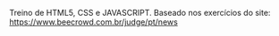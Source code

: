 Treino de HTML5, CSS e JAVASCRIPT. Baseado nos exercícios do site:
https://www.beecrowd.com.br/judge/pt/news


